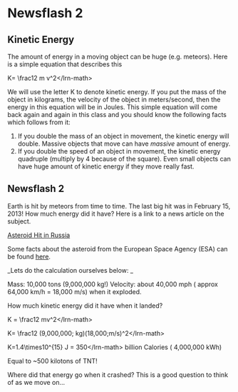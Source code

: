 # Newsflash 2

## Kinetic Energy

The amount of energy in a moving object can be huge \(e.g. meteors\). Here is a simple equation that describes this

K= \frac12 m v^2&lt;/lrn-math&gt;

We will use the letter K to denote kinetic energy. If you put the mass of the object in kilograms, the velocity of the object in meters/second, then the energy in this equation will be in Joules. This simple equation will come back again and again in this class and you should know the following facts which follows from it:

1. If you double the mass of an object in movement, the kinetic energy will double. Massive objects that move can have _massive_ amount of energy.
2. If you double the speed of an object in movement, the kinetic energy quadruple \(multiply by 4 because of the square\). Even small objects can have huge amount of kinetic energy if they move really fast.

## Newsflash 2

Earth is hit by meteors from time to time. The last big hit was in February 15, 2013! How much energy did it have? Here is a link to a news article on the subject.

[Asteroid Hit in Russia](https://github.com/EberlyODL/phys010sjv11/tree/270b9b2a5cf9de21d5d4a84eb300e1345187abf3/www.foxnews.com/science/2013/02/15/injuries-reported-after-meteorite-falls-in-russia-ural-mountains/README.md)

Some facts about the asteroid from the European Space Agency \(ESA\) can be found [here](https://github.com/EberlyODL/phys010sjv11/tree/270b9b2a5cf9de21d5d4a84eb300e1345187abf3/www.esa.int/Our_Activities/Operations/Space_Situational_Awareness/Russia_asteroid_impact_ESA_update_and_assessment/README.md).

_Lets do the calculation ourselves below: _

Mass: 10,000 tons \(9,000,000 kg!\) Velocity: about 40,000 mph \( approx 64,000 km/h = 18,000 m/s\) when it exploded.

How much kinetic energy did it have when it landed?

K = \frac12 mv^2&lt;/lrn-math&gt;

K= \frac12 \(9,000,000\; kg\)\(18,000\;m/s\)^2&lt;/lrn-math&gt;

K=1.4\times10^{15} J = 350&lt;/lrn-math&gt; billion Calories \( 4,000,000 kWh\)

Equal to ~500 kilotons of TNT!

Where did that energy go when it crashed? This is a good question to think of as we move on...

